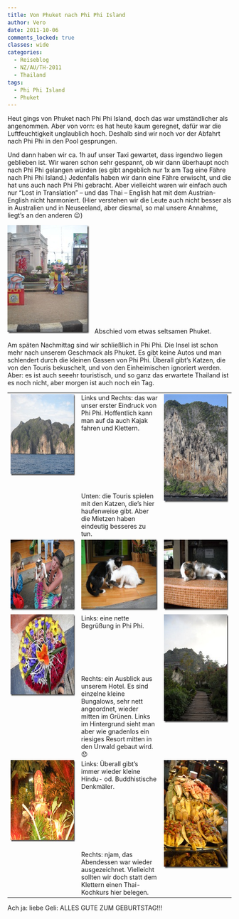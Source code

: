 ```yaml
---
title: Von Phuket nach Phi Phi Island
author: Vero
date: 2011-10-06
comments_locked: true
classes: wide
categories:
  - Reiseblog
  - NZ/AU/TH-2011
  - Thailand
tags:
  - Phi Phi Island
  - Phuket
---
```


<p>Heut gings von Phuket nach Phi Phi Island, doch das war umständlicher als angenommen. Aber von vorn: es hat heute kaum geregnet, dafür war die Luftfeuchtigkeit unglaublich hoch. Deshalb sind wir noch vor der Abfahrt nach Phi Phi in den Pool gesprungen. </p>  <p>Und dann haben wir ca. 1h auf unser Taxi gewartet, dass irgendwo liegen geblieben ist. Wir waren schon sehr gespannt, ob wir dann überhaupt noch nach Phi Phi gelangen würden (es gibt angeblich nur 1x am Tag eine Fähre nach Phi Phi Island.) Jedenfalls haben wir dann eine Fähre erwischt, und die hat uns auch nach Phi Phi gebracht. Aber vielleicht waren wir einfach auch nur “Lost in Translation” – und das Thai – English hat mit dem Austrian-English nicht harmoniert. (Hier verstehen wir die Leute auch nicht besser als in Australien und in Neuseeland, aber diesmal, so mal unsere Annahme, liegt’s an den anderen 😉)</p>  <p><a href="/assets/images/2011/10/DSCN2343.jpg"><img src="/assets/images/2011/10/DSCN2343_thumb.jpg" width="184" height="244" alt="DSCN2343" border="0" /></a>&#160;&#160; Abschied vom etwas seltsamen Phuket. </p>  <p>Am späten Nachmittag sind wir schließlich in Phi Phi. Die Insel ist schon mehr nach unserem Geschmack als Phuket. Es gibt keine Autos und man schlendert durch die kleinen Gassen von Phi Phi. Überall gibt’s Katzen, die von den Touris bekuschelt, und von den Einheimischen ignoriert werden. Aber: es ist auch seeehr touristisch, und so ganz das erwartete Thailand ist es noch nicht, aber morgen ist auch noch ein Tag.</p>  <table border="0" cellspacing="0" cellpadding="2" width="600"><tbody>     <tr>       <td valign="top" width="200"><a href="/assets/images/2011/10/DSCN2350_1.jpg"><img src="/assets/images/2011/10/DSCN2350_thumb_1.jpg" width="244" height="184" alt="DSCN2350" border="0" /></a></td>        <td valign="top" width="200">Links und Rechts: das war unser erster Eindruck von Phi Phi. Hoffentlich kann man auf da auch Kajak fahren und Klettern.          <br />          <br />          <br />          <br />          <br />          <br />          <br />          <br />          <br />Unten: die Touris spielen mit den Katzen, die’s hier haufenweise gibt. Aber die Mietzen haben eindeutig besseres zu tun.</td>        <td valign="top" width="200"><a href="/assets/images/2011/10/DSCN2353.jpg"><img src="/assets/images/2011/10/DSCN2353_thumb.jpg" width="184" height="244" alt="DSCN2353" border="0" /></a></td>     </tr>      <tr>       <td valign="top" width="200"><a href="/assets/images/2011/10/DSCN2365.jpg"><img src="/assets/images/2011/10/DSCN2365_thumb.jpg" width="211" height="159" alt="DSCN2365" border="0" /></a></td>        <td valign="top" width="200"><a href="/assets/images/2011/10/DSCN2367.jpg"><img src="/assets/images/2011/10/DSCN2367_thumb.jpg" width="211" height="159" alt="DSCN2367" border="0" /></a></td>        <td valign="top" width="200"><a href="/assets/images/2011/10/DSCN2362.jpg"><img src="/assets/images/2011/10/DSCN2362_thumb.jpg" width="211" height="159" alt="DSCN2362" border="0" /></a></td>     </tr>      <tr>       <td valign="top" width="200"><a href="/assets/images/2011/10/DSCN2364.jpg"><img src="/assets/images/2011/10/DSCN2364_thumb.jpg" width="244" height="184" alt="DSCN2364" border="0" /></a></td>        <td valign="top" width="200">Links: eine nette Begrüßung in Phi Phi.          <br />          <br />          <br />          <br />          <br />          <br />          <br />Rechts: ein Ausblick aus unserem Hotel. Es sind einzelne kleine Bungalows, sehr nett angeordnet, wieder mitten im Grünen. Links im Hintergrund sieht man aber wie gnadenlos ein riesiges Resort mitten in den Urwald gebaut wird. 😞</td>        <td valign="top" width="200"><a href="/assets/images/2011/10/DSCN2370_1.jpg"><img src="/assets/images/2011/10/DSCN2370_thumb_1.jpg" width="184" height="244" alt="DSCN2370" border="0" /></a></td>     </tr>      <tr>       <td valign="top" width="200"><a href="/assets/images/2011/10/DSCN2383_1.jpg"><img src="/assets/images/2011/10/DSCN2383_thumb_1.jpg" width="244" height="184" alt="DSCN2383" border="0" /></a></td>        <td valign="top" width="200">Links: Überall gibt’s immer wieder kleine Hindu- od. Buddhistische Denkmäler.          <br />          <br />          <br />          <br />          <br />          <br />          <br />          <br />          <br />Rechts: njam, das Abendessen war wieder ausgezeichnet. Vielleicht sollten wir doch statt dem Klettern einen Thai- Kochkurs hier belegen.</td>        <td valign="top" width="200"><a href="/assets/images/2011/10/DSCN2385.jpg"><img src="/assets/images/2011/10/DSCN2385_thumb.jpg" width="184" height="244" alt="DSCN2385" border="0" /></a></td>     </tr>   </tbody></table>  <p>Ach ja: liebe Geli: ALLES GUTE ZUM GEBURTSTAG!!!</p>
